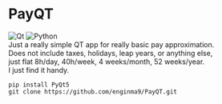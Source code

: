# PayQT  
![Qt](https://img.shields.io/badge/Qt-%23217346.svg?style=for-the-badge&logo=Qt&logoColor=white) ![Python](https://img.shields.io/badge/python-3670A0?style=for-the-badge&logo=python&logoColor=ffdd54)  
Just a really simple QT app for really basic pay approximation.  
Does not include taxes, holidays, leap years, or anything else,  
just flat 8h/day, 40h/week, 4 weeks/month, 52 weeks/year.   
I just find it handy.   

`pip install PyQt5`  
`git clone https://github.com/enginma9/PayQT.git`  
